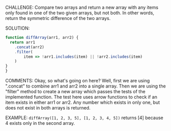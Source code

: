 CHALLENGE: Compare two arrays and return a new array with any items only found in one of the two given arrays, but not both. In other words, return the symmetric difference of the two arrays.

SOLUTION: 
```javascript
function diffArray(arr1, arr2) {
  return arr1
    .concat(arr2)
    .filter(
        item => !arr1.includes(item) || !arr2.includes(item)
    )
}
}
```
COMMENTS: Okay, so what's going on here? Well, first we are using ".concat" to combine arr1 and arr2 into a single array. Then we are using the "filter" method to create a new array which passes the tests of the implemented function. The test here uses arrow functions to check if an item exists in either arr1 or arr2. Any number which exists in only one, but does not exist in both arrays is returned.

EXAMPLE: ```diffArray([1, 2, 3, 5], [1, 2, 3, 4, 5])``` returns [4] because 4 exists only in the second array.
